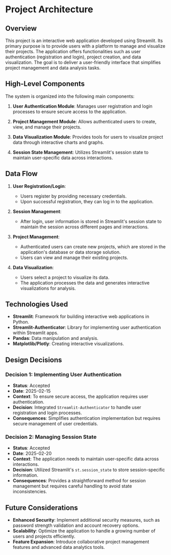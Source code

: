# Project Architecture

## Overview

This project is an interactive web application developed using Streamlit. Its primary purpose is to provide users with a platform to manage and visualize their projects. The application offers functionalities such as user authentication (registration and login), project creation, and data visualization. The goal is to deliver a user-friendly interface that simplifies project management and data analysis tasks.

## High-Level Components

The system is organized into the following main components:

1. **User Authentication Module**: Manages user registration and login processes to ensure secure access to the application.

2. **Project Management Module**: Allows authenticated users to create, view, and manage their projects.

3. **Data Visualization Module**: Provides tools for users to visualize project data through interactive charts and graphs.

4. **Session State Management**: Utilizes Streamlit's session state to maintain user-specific data across interactions.

## Data Flow

1. **User Registration/Login**:
   - Users register by providing necessary credentials.
   - Upon successful registration, they can log in to the application.

2. **Session Management**:
   - After login, user information is stored in Streamlit's session state to maintain the session across different pages and interactions.

3. **Project Management**:
   - Authenticated users can create new projects, which are stored in the application's database or data storage solution.
   - Users can view and manage their existing projects.

4. **Data Visualization**:
   - Users select a project to visualize its data.
   - The application processes the data and generates interactive visualizations for analysis.

## Technologies Used

- **Streamlit**: Framework for building interactive web applications in Python.
- **Streamlit-Authenticator**: Library for implementing user authentication within Streamlit apps.
- **Pandas**: Data manipulation and analysis.
- **Matplotlib/Plotly**: Creating interactive visualizations.

## Design Decisions

### Decision 1: Implementing User Authentication

- **Status**: Accepted
- **Date**: 2025-02-15
- **Context**: To ensure secure access, the application requires user authentication.
- **Decision**: Integrated `Streamlit-Authenticator` to handle user registration and login processes.
- **Consequences**: Simplifies authentication implementation but requires secure management of user credentials.

### Decision 2: Managing Session State

- **Status**: Accepted
- **Date**: 2025-02-20
- **Context**: The application needs to maintain user-specific data across interactions.
- **Decision**: Utilized Streamlit's `st.session_state` to store session-specific information.
- **Consequences**: Provides a straightforward method for session management but requires careful handling to avoid state inconsistencies.

## Future Considerations

- **Enhanced Security**: Implement additional security measures, such as password strength validation and account recovery options.
- **Scalability**: Optimize the application to handle a growing number of users and projects efficiently.
- **Feature Expansion**: Introduce collaborative project management features and advanced data analytics tools. 